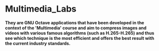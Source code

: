 # Multimedia_Labs
#### They are GNU Octave applications that have been developed in the context of the 'Multimedia' course and aim to compress images and videos with various famous algorithms (such as H.265-H.265) and thus see which technique is the most efficient and offers the best result with the current industry standards.
